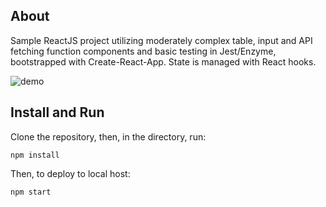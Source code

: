 ## About

Sample ReactJS project utilizing moderately complex table, input and API fetching function components and basic testing in Jest/Enzyme, bootstrapped with Create-React-App. State is managed with React hooks.

![demo](https://github.com/adrianlee0118/hackernews-client/blob/master/assets/demo.gif)

## Install and Run
Clone the repository, then, in the directory, run:
```
npm install
```
Then, to deploy to local host:
```
npm start
```
